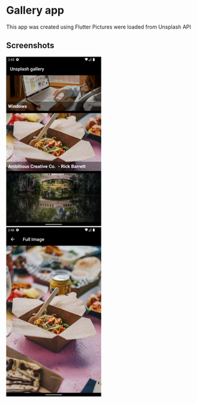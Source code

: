 <h1>Gallery app</h1>

This app was created using Flutter
Pictures were loaded from Unsplash API

<h2>Screenshots</h2>

<div>
<img src="images/screenshot.png" width=256 style = "display:inline-block" />
<img src="images/screenshot1.png" width=256 style = "display:inline-block" />
</div>
